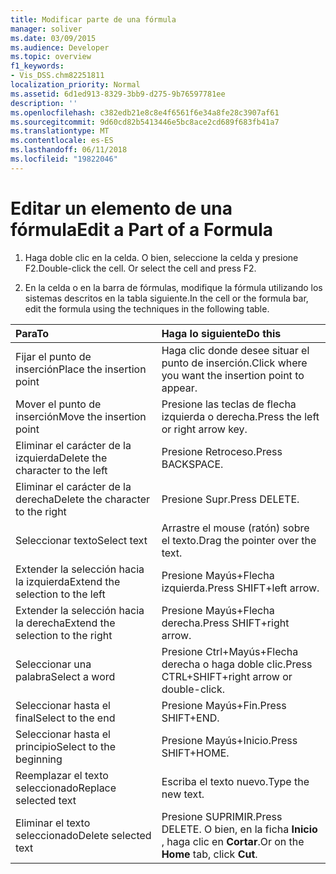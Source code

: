 ```yaml
---
title: Modificar parte de una fórmula
manager: soliver
ms.date: 03/09/2015
ms.audience: Developer
ms.topic: overview
f1_keywords:
- Vis_DSS.chm82251811
localization_priority: Normal
ms.assetid: 6d1ed913-8329-3bb9-d275-9b76597781ee
description: ''
ms.openlocfilehash: c382edb21e8c8e4f6561f6e34a8fe28c3907af61
ms.sourcegitcommit: 9d60cd82b5413446e5bc8ace2cd689f683fb41a7
ms.translationtype: MT
ms.contentlocale: es-ES
ms.lasthandoff: 06/11/2018
ms.locfileid: "19822046"
---
```

# <a name="edit-a-part-of-a-formula"></a><span data-ttu-id="faa51-102">Editar un elemento de una fórmula</span><span class="sxs-lookup"><span data-stu-id="faa51-102">Edit a Part of a Formula</span></span>

1. <span data-ttu-id="faa51-p101">Haga doble clic en la celda. O bien, seleccione la celda y presione F2.</span><span class="sxs-lookup"><span data-stu-id="faa51-p101">Double-click the cell. Or select the cell and press F2.</span></span>
    
2. <span data-ttu-id="faa51-105">En la celda o en la barra de fórmulas, modifique la fórmula utilizando los sistemas descritos en la tabla siguiente.</span><span class="sxs-lookup"><span data-stu-id="faa51-105">In the cell or the formula bar, edit the formula using the techniques in the following table.</span></span>
    
|<span data-ttu-id="faa51-106">**Para**</span><span class="sxs-lookup"><span data-stu-id="faa51-106">**To**</span></span>|<span data-ttu-id="faa51-107">**Haga lo siguiente**</span><span class="sxs-lookup"><span data-stu-id="faa51-107">**Do this**</span></span>|
|:-----|:-----|
| <span data-ttu-id="faa51-108">Fijar el punto de inserción</span><span class="sxs-lookup"><span data-stu-id="faa51-108">Place the insertion point</span></span>  <br/> | <span data-ttu-id="faa51-109">Haga clic donde desee situar el punto de inserción.</span><span class="sxs-lookup"><span data-stu-id="faa51-109">Click where you want the insertion point to appear.</span></span>  <br/> |
| <span data-ttu-id="faa51-110">Mover el punto de inserción</span><span class="sxs-lookup"><span data-stu-id="faa51-110">Move the insertion point</span></span>  <br/> | <span data-ttu-id="faa51-111">Presione las teclas de flecha izquierda o derecha.</span><span class="sxs-lookup"><span data-stu-id="faa51-111">Press the left or right arrow key.</span></span>  <br/> |
| <span data-ttu-id="faa51-112">Eliminar el carácter de la izquierda</span><span class="sxs-lookup"><span data-stu-id="faa51-112">Delete the character to the left</span></span>  <br/> | <span data-ttu-id="faa51-113">Presione Retroceso.</span><span class="sxs-lookup"><span data-stu-id="faa51-113">Press BACKSPACE.</span></span>  <br/> |
| <span data-ttu-id="faa51-114">Eliminar el carácter de la derecha</span><span class="sxs-lookup"><span data-stu-id="faa51-114">Delete the character to the right</span></span>  <br/> | <span data-ttu-id="faa51-115">Presione Supr.</span><span class="sxs-lookup"><span data-stu-id="faa51-115">Press DELETE.</span></span>  <br/> |
| <span data-ttu-id="faa51-116">Seleccionar texto</span><span class="sxs-lookup"><span data-stu-id="faa51-116">Select text</span></span>  <br/> | <span data-ttu-id="faa51-117">Arrastre el mouse (ratón) sobre el texto.</span><span class="sxs-lookup"><span data-stu-id="faa51-117">Drag the pointer over the text.</span></span>  <br/> |
| <span data-ttu-id="faa51-118">Extender la selección hacia la izquierda</span><span class="sxs-lookup"><span data-stu-id="faa51-118">Extend the selection to the left</span></span>  <br/> | <span data-ttu-id="faa51-119">Presione Mayús+Flecha izquierda.</span><span class="sxs-lookup"><span data-stu-id="faa51-119">Press SHIFT+left arrow.</span></span>  <br/> |
| <span data-ttu-id="faa51-120">Extender la selección hacia la derecha</span><span class="sxs-lookup"><span data-stu-id="faa51-120">Extend the selection to the right</span></span>  <br/> | <span data-ttu-id="faa51-121">Presione Mayús+Flecha derecha.</span><span class="sxs-lookup"><span data-stu-id="faa51-121">Press SHIFT+right arrow.</span></span>  <br/> |
| <span data-ttu-id="faa51-122">Seleccionar una palabra</span><span class="sxs-lookup"><span data-stu-id="faa51-122">Select a word</span></span>  <br/> | <span data-ttu-id="faa51-123">Presione Ctrl+Mayús+Flecha derecha o haga doble clic.</span><span class="sxs-lookup"><span data-stu-id="faa51-123">Press CTRL+SHIFT+right arrow or double-click.</span></span>  <br/> |
| <span data-ttu-id="faa51-124">Seleccionar hasta el final</span><span class="sxs-lookup"><span data-stu-id="faa51-124">Select to the end</span></span>  <br/> | <span data-ttu-id="faa51-125">Presione Mayús+Fin.</span><span class="sxs-lookup"><span data-stu-id="faa51-125">Press SHIFT+END.</span></span>  <br/> |
| <span data-ttu-id="faa51-126">Seleccionar hasta el principio</span><span class="sxs-lookup"><span data-stu-id="faa51-126">Select to the beginning</span></span>  <br/> | <span data-ttu-id="faa51-127">Presione Mayús+Inicio.</span><span class="sxs-lookup"><span data-stu-id="faa51-127">Press SHIFT+HOME.</span></span>  <br/> |
| <span data-ttu-id="faa51-128">Reemplazar el texto seleccionado</span><span class="sxs-lookup"><span data-stu-id="faa51-128">Replace selected text</span></span>  <br/> | <span data-ttu-id="faa51-129">Escriba el texto nuevo.</span><span class="sxs-lookup"><span data-stu-id="faa51-129">Type the new text.</span></span>  <br/> |
| <span data-ttu-id="faa51-130">Eliminar el texto seleccionado</span><span class="sxs-lookup"><span data-stu-id="faa51-130">Delete selected text</span></span>  <br/> | <span data-ttu-id="faa51-131">Presione SUPRIMIR.</span><span class="sxs-lookup"><span data-stu-id="faa51-131">Press DELETE.</span></span> <span data-ttu-id="faa51-132">O bien, en la ficha **Inicio** , haga clic en **Cortar**.</span><span class="sxs-lookup"><span data-stu-id="faa51-132">Or on the **Home** tab, click **Cut**.</span></span>  <br/> |
   

